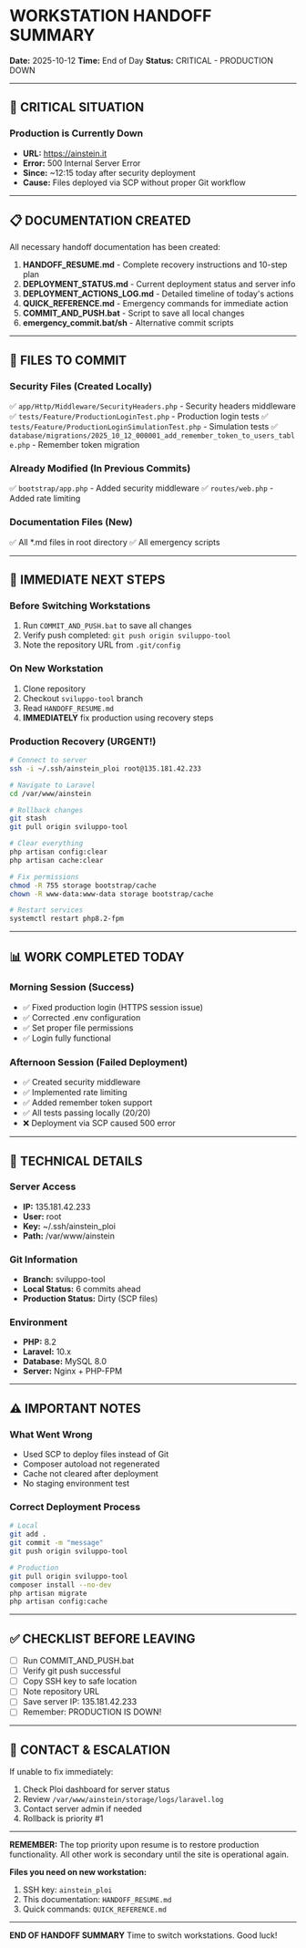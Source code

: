 # WORKSTATION HANDOFF SUMMARY
**Date:** 2025-10-12
**Time:** End of Day
**Status:** CRITICAL - PRODUCTION DOWN

---

## 🔴 CRITICAL SITUATION

### Production is Currently Down
- **URL:** https://ainstein.it
- **Error:** 500 Internal Server Error
- **Since:** ~12:15 today after security deployment
- **Cause:** Files deployed via SCP without proper Git workflow

---

## 📋 DOCUMENTATION CREATED

All necessary handoff documentation has been created:

1. **HANDOFF_RESUME.md** - Complete recovery instructions and 10-step plan
2. **DEPLOYMENT_STATUS.md** - Current deployment status and server info
3. **DEPLOYMENT_ACTIONS_LOG.md** - Detailed timeline of today's actions
4. **QUICK_REFERENCE.md** - Emergency commands for immediate action
5. **COMMIT_AND_PUSH.bat** - Script to save all local changes
6. **emergency_commit.bat/sh** - Alternative commit scripts

---

## 💾 FILES TO COMMIT

### Security Files (Created Locally)
✅ `app/Http/Middleware/SecurityHeaders.php` - Security headers middleware
✅ `tests/Feature/ProductionLoginTest.php` - Production login tests
✅ `tests/Feature/ProductionLoginSimulationTest.php` - Simulation tests
✅ `database/migrations/2025_10_12_000001_add_remember_token_to_users_table.php` - Remember token migration

### Already Modified (In Previous Commits)
✅ `bootstrap/app.php` - Added security middleware
✅ `routes/web.php` - Added rate limiting

### Documentation Files (New)
✅ All *.md files in root directory
✅ All emergency scripts

---

## 🚀 IMMEDIATE NEXT STEPS

### Before Switching Workstations
1. Run `COMMIT_AND_PUSH.bat` to save all changes
2. Verify push completed: `git push origin sviluppo-tool`
3. Note the repository URL from `.git/config`

### On New Workstation
1. Clone repository
2. Checkout `sviluppo-tool` branch
3. Read `HANDOFF_RESUME.md`
4. **IMMEDIATELY** fix production using recovery steps

### Production Recovery (URGENT!)
```bash
# Connect to server
ssh -i ~/.ssh/ainstein_ploi root@135.181.42.233

# Navigate to Laravel
cd /var/www/ainstein

# Rollback changes
git stash
git pull origin sviluppo-tool

# Clear everything
php artisan config:clear
php artisan cache:clear

# Fix permissions
chmod -R 755 storage bootstrap/cache
chown -R www-data:www-data storage bootstrap/cache

# Restart services
systemctl restart php8.2-fpm
```

---

## 📊 WORK COMPLETED TODAY

### Morning Session (Success)
- ✅ Fixed production login (HTTPS session issue)
- ✅ Corrected .env configuration
- ✅ Set proper file permissions
- ✅ Login fully functional

### Afternoon Session (Failed Deployment)
- ✅ Created security middleware
- ✅ Implemented rate limiting
- ✅ Added remember token support
- ✅ All tests passing locally (20/20)
- ❌ Deployment via SCP caused 500 error

---

## 🔧 TECHNICAL DETAILS

### Server Access
- **IP:** 135.181.42.233
- **User:** root
- **Key:** ~/.ssh/ainstein_ploi
- **Path:** /var/www/ainstein

### Git Information
- **Branch:** sviluppo-tool
- **Local Status:** 6 commits ahead
- **Production Status:** Dirty (SCP files)

### Environment
- **PHP:** 8.2
- **Laravel:** 10.x
- **Database:** MySQL 8.0
- **Server:** Nginx + PHP-FPM

---

## ⚠️ IMPORTANT NOTES

### What Went Wrong
- Used SCP to deploy files instead of Git
- Composer autoload not regenerated
- Cache not cleared after deployment
- No staging environment test

### Correct Deployment Process
```bash
# Local
git add .
git commit -m "message"
git push origin sviluppo-tool

# Production
git pull origin sviluppo-tool
composer install --no-dev
php artisan migrate
php artisan config:cache
```

---

## ✅ CHECKLIST BEFORE LEAVING

- [ ] Run COMMIT_AND_PUSH.bat
- [ ] Verify git push successful
- [ ] Copy SSH key to safe location
- [ ] Note repository URL
- [ ] Save server IP: 135.181.42.233
- [ ] Remember: PRODUCTION IS DOWN!

---

## 📱 CONTACT & ESCALATION

If unable to fix immediately:
1. Check Ploi dashboard for server status
2. Review `/var/www/ainstein/storage/logs/laravel.log`
3. Contact server admin if needed
4. Rollback is priority #1

---

**REMEMBER:** The top priority upon resume is to restore production functionality. All other work is secondary until the site is operational again.

**Files you need on new workstation:**
1. SSH key: `ainstein_ploi`
2. This documentation: `HANDOFF_RESUME.md`
3. Quick commands: `QUICK_REFERENCE.md`

---

**END OF HANDOFF SUMMARY**
Time to switch workstations. Good luck!